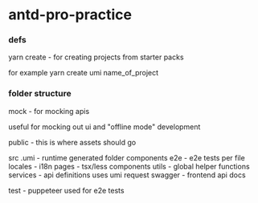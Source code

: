 # antd-pro-practice

### defs

yarn create - for creating projects from starter packs

for example yarn create umi name_of_project

### folder structure

mock - for mocking apis 

useful for mocking out ui and "offline mode" development 

public - this is where assets should go 

src
    .umi - runtime generated folder
    components 
    e2e - e2e tests per file
    locales - i18n
    pages - tsx/less components
    utils - global helper functions
    services - api definitions uses umi request 
    swagger - frontend api docs 


test - puppeteer used for e2e tests

